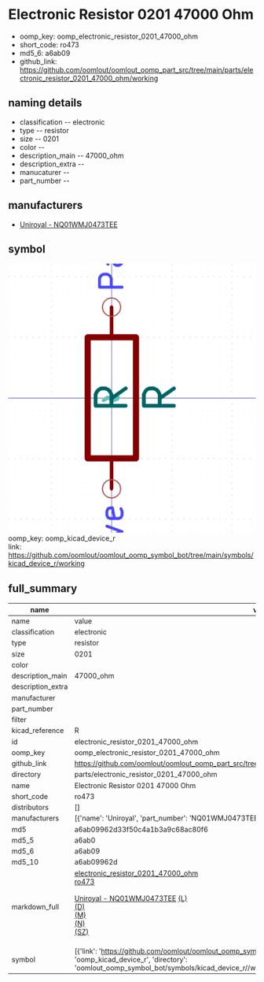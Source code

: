 # Electronic Resistor 0201 47000 Ohm

  
* oomp_key: oomp_electronic_resistor_0201_47000_ohm 
* short_code: ro473
* md5_6: a6ab09  
* github_link: https://github.com/oomlout/oomlout_oomp_part_src/tree/main/parts/electronic_resistor_0201_47000_ohm/working  
## naming details
* classification -- electronic
* type -- resistor
* size -- 0201
* color -- 
* description_main -- 47000_ohm
* description_extra -- 
* manucaturer -- 
* part_number -- 


## manufacturers
* [Uniroyal - NQ01WMJ0473TEE]()  

## symbol

![](symbol/0/working/working_600.png)  
oomp_key: oomp_kicad_device_r  
link: https://github.com/oomlout/oomlout_oomp_symbol_bot/tree/main/symbols/kicad_device_r/working  


## full_summary
| name | value | 
| --- | --- | 
| name | value | 
| classification | electronic | 
| type | resistor | 
| size | 0201 | 
| color |  | 
| description_main | 47000_ohm | 
| description_extra |  | 
| manufacturer |  | 
| part_number |  | 
| filter |  | 
| kicad_reference | R | 
| id | electronic_resistor_0201_47000_ohm | 
| oomp_key | oomp_electronic_resistor_0201_47000_ohm | 
| github_link | https://github.com/oomlout/oomlout_oomp_part_src/tree/main/parts/electronic_resistor_0201_47000_ohm/working | 
| directory | parts/electronic_resistor_0201_47000_ohm | 
| name | Electronic Resistor 0201 47000 Ohm | 
| short_code | ro473 | 
| distributors | [] | 
| manufacturers | [{'name': 'Uniroyal', 'part_number': 'NQ01WMJ0473TEE', 'link': '', 'id': 'manufacturer_uniroyal'}] | 
| md5 | a6ab09962d33f50c4a1b3a9c68ac80f6 | 
| md5_5 | a6ab0 | 
| md5_6 | a6ab09 | 
| md5_10 | a6ab09962d | 
| markdown_full | [electronic_resistor_0201_47000_ohm](https://github.com/oomlout/oomlout_oomp_part_src/tree/main/parts/electronic_resistor_0201_47000_ohm/working)<br>[ro473](https://github.com/oomlout/oomlout_oomp_part_src/tree/main/parts/electronic_resistor_0201_47000_ohm/working)<br><br>[Uniroyal - NQ01WMJ0473TEE]() [(L)<br>](https://www.lcsc.com/search?q=NQ01WMJ0473TEE)[(D)<br>](https://www.digikey.com/en/products?,keywords=NQ01WMJ0473TEE)[(M)<br>](https://www.mouser.com/Search/Refine?Keyword=NQ01WMJ0473TEE)[(N)<br>](https://www.newark.com/search?st=NQ01WMJ0473TEE)[(SZ)<br>](https://so.szlcsc.com/global.html?k=NQ01WMJ0473TEE)<br> | 
| symbol | [{'link': 'https://github.com/oomlout/oomlout_oomp_symbol_bot/tree/main/symbols/kicad_device_r', 'oomp_key': 'oomp_kicad_device_r', 'directory': 'oomlout_oomp_symbol_bot/symbols/kicad_device_r//working/working.kicad_sym'}] | 
